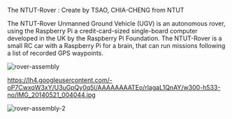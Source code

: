 The NTUT-Rover : Create by TSAO, CHIA-CHENG from NTUT

The NTUT-Rover Unmanned Ground Vehicle (UGV) is an autonomous rover, using the Raspberry Pi a credit-card-sized single-board computer developed in the UK by the Raspberry Pi Foundation. 
The NTUT-Rover is a small RC car with a Raspberry Pi for a brain, that can run missions following a list of recorded GPS waypoints.

![rover-assembly](https://lh6.googleusercontent.com/-xh0gyoFbYQs/U3l5dO7d-MI/AAAAAAAATDA/cQ1o3rChDGg/w463-h823-no/20140519104520.jpg "rover-assembly")

https://lh4.googleusercontent.com/-oP7CwxqW3xY/U3uGpQy0q5I/AAAAAAAATEo/rlagaL1QnAY/w300-h533-no/IMG_20140521_004044.jpg

![rover-assembly-2](https://lh4.googleusercontent.com/-oP7CwxqW3xY/U3uGpQy0q5I/AAAAAAAATEo/rlagaL1QnAY/w300-h533-no/IMG_20140521_004044.jpg "rover-assembly-2")
